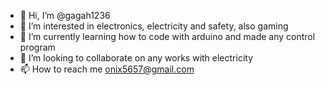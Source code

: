 - 👋 Hi, I’m @gagah1236
- 👀 I’m interested in electronics, electricity and safety, also gaming
- 🌱 I’m currently learning how to code with arduino and made any control program
- 💞️ I’m looking to collaborate on any works with electricity
- 📫 How to reach me onix5657@gmail.com

<!---
gagah1236/gagah1236 is a ✨ special ✨ repository because its `README.md` (this file) appears on your GitHub profile.
You can click the Preview link to take a look at your changes.
--->
